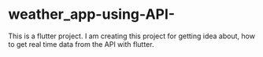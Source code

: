 # weather_app-using-API-
This is a flutter project. I am creating this project for getting idea about, how to get real time data from the API with flutter.
